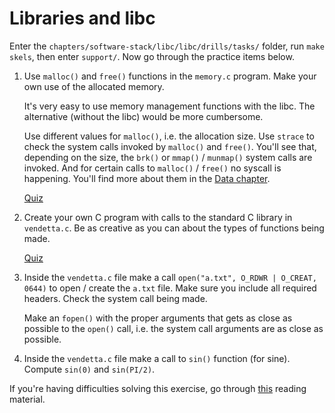 # Libraries and libc

Enter the `chapters/software-stack/libc/libc/drills/tasks/` folder, run `make skels`, then enter `support/`.
Now go through the practice items below.

1. Use `malloc()` and `free()` functions in the `memory.c` program.
   Make your own use of the allocated memory.

   It's very easy to use memory management functions with the libc.
   The alternative (without the libc) would be more cumbersome.

   Use different values for `malloc()`, i.e. the allocation size.
   Use `strace` to check the system calls invoked by `malloc()` and `free()`.
   You'll see that, depending on the size, the `brk()` or `mmap()` / `munmap()` system calls are invoked.
   And for certain calls to `malloc()` / `free()` no syscall is happening.
   You'll find more about them in the [Data chapter](../../../data/lab).

   [Quiz](../../questions/malloc.md)

1. Create your own C program with calls to the standard C library in `vendetta.c`.
   Be as creative as you can about the types of functions being made.

   [Quiz](../../questions/libc.md)

1. Inside the `vendetta.c` file make a call `open("a.txt", O_RDWR | O_CREAT, 0644)` to open / create the `a.txt` file.
   Make sure you include all required headers.
   Check the system call being made.

   Make an `fopen()` with the proper arguments that gets as close as possible to the `open()` call, i.e. the system call arguments are as close as possible.

1. Inside the `vendetta.c` file make a call to `sin()` function (for sine).
   Compute `sin(0)` and `sin(PI/2)`.

If you're having difficulties solving this exercise, go through [this](../../../reading/libc.md) reading material.
